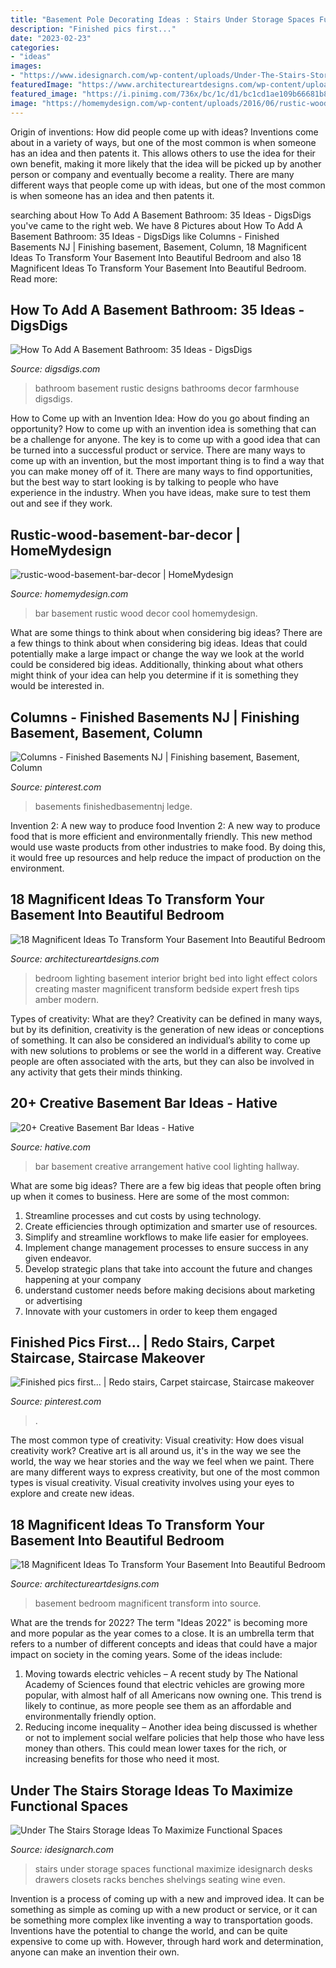```yaml
---
title: "Basement Pole Decorating Ideas : Stairs Under Storage Spaces Functional Maximize Idesignarch Desks Drawers Closets Racks Benches Shelvings Seating Wine Even"
description: "Finished pics first..."
date: "2023-02-23"
categories:
- "ideas"
images:
- "https://www.idesignarch.com/wp-content/uploads/Under-The-Stairs-Storage-Ideas_6.jpg"
featuredImage: "https://www.architectureartdesigns.com/wp-content/uploads/2016/01/12-39-630x514.jpg"
featured_image: "https://i.pinimg.com/736x/bc/1c/d1/bc1cd1ae109b66681b8c175d38107997.jpg"
image: "https://homemydesign.com/wp-content/uploads/2016/06/rustic-wood-basement-bar-decor.jpg"
---
```



Origin of inventions: How did people come up with ideas?
Inventions come about in a variety of ways, but one of the most common is when someone has an idea and then patents it. This allows others to use the idea for their own benefit, making it more likely that the idea will be picked up by another person or company and eventually become a reality. There are many different ways that people come up with ideas, but one of the most common is when someone has an idea and then patents it.

	

		
searching about How To Add A Basement Bathroom: 35 Ideas - DigsDigs you've came to the right web. We have 8 Pictures about How To Add A Basement Bathroom: 35 Ideas - DigsDigs like Columns - Finished Basements NJ | Finishing basement, Basement, Column, 18 Magnificent Ideas To Transform Your Basement Into Beautiful Bedroom and also 18 Magnificent Ideas To Transform Your Basement Into Beautiful Bedroom. Read more:
		
    
## How To Add A Basement Bathroom: 35 Ideas - DigsDigs

<img loading=lazy src="https://www.digsdigs.com/photos/rustic-basement-bathroom.jpg" onerror="this.onerror=null;this.src='https://tse4.mm.bing.net/th?id=OIP.CGHr1WnHWXfrFhSs2c7a-QHaKI&amp;pid=15.1';" alt="How To Add A Basement Bathroom: 35 Ideas - DigsDigs">

_Source: digsdigs.com_

>bathroom basement rustic designs bathrooms decor farmhouse digsdigs. 

	

How to Come up with an Invention Idea: How do you go about finding an opportunity?
How to come up with an invention idea is something that can be a challenge for anyone. The key is to come up with a good idea that can be turned into a successful product or service. There are many ways to come up with an invention, but the most important thing is to find a way that you can make money off of it. There are many ways to find opportunities, but the best way to start looking is by talking to people who have experience in the industry. When you have ideas, make sure to test them out and see if they work.

    
## Rustic-wood-basement-bar-decor | HomeMydesign

<img loading=lazy src="https://homemydesign.com/wp-content/uploads/2016/06/rustic-wood-basement-bar-decor.jpg" onerror="this.onerror=null;this.src='https://tse1.mm.bing.net/th?id=OIP.gUu6378AtZr8WMJ_7qGUQQHaLH&amp;pid=15.1';" alt="rustic-wood-basement-bar-decor | HomeMydesign">

_Source: homemydesign.com_

>bar basement rustic wood decor cool homemydesign. 

	

What are some things to think about when considering big ideas?
There are a few things to think about when considering big ideas. Ideas that could potentially make a large impact or change the way we look at the world could be considered big ideas. Additionally, thinking about what others might think of your idea can help you determine if it is something they would be interested in.

    
## Columns - Finished Basements NJ | Finishing Basement, Basement, Column

<img loading=lazy src="https://i.pinimg.com/736x/70/88/8c/70888c58e867dc41348c3921bddacbc9.jpg" onerror="this.onerror=null;this.src='https://tse3.mm.bing.net/th?id=OIP.hbsqhbN9mMV5vztSTtzm3QHaJ3&amp;pid=15.1';" alt="Columns - Finished Basements NJ | Finishing basement, Basement, Column">

_Source: pinterest.com_

>basements finishedbasementnj ledge. 

	

Invention 2: A new way to produce food
Invention 2: A new way to produce food that is more efficient and environmentally friendly. This new method would use waste products from other industries to make food. By doing this, it would free up resources and help reduce the impact of production on the environment.

    
## 18 Magnificent Ideas To Transform Your Basement Into Beautiful Bedroom

<img loading=lazy src="https://www.architectureartdesigns.com/wp-content/uploads/2016/01/12-39-630x514.jpg" onerror="this.onerror=null;this.src='https://tse3.mm.bing.net/th?id=OIP.J313HX7F4lhuW1IR0KTsHQHaGC&amp;pid=15.1';" alt="18 Magnificent Ideas To Transform Your Basement Into Beautiful Bedroom">

_Source: architectureartdesigns.com_

>bedroom lighting basement interior bright bed into light effect colors creating master magnificent transform bedside expert fresh tips amber modern. 

	

Types of creativity: What are they?
Creativity can be defined in many ways, but by its definition, creativity is the generation of new ideas or conceptions of something. It can also be considered an individual’s ability to come up with new solutions to problems or see the world in a different way. Creative people are often associated with the arts, but they can also be involved in any activity that gets their minds thinking.

    
## 20+ Creative Basement Bar Ideas - Hative

<img loading=lazy src="https://hative.com/wp-content/uploads/2014/05/basement-bar-ideas/13-wall-arrangement.jpg" onerror="this.onerror=null;this.src='https://tse1.mm.bing.net/th?id=OIP.cFNCNa6iVc-TO7xSlDm1QQHaJ3&amp;pid=15.1';" alt="20+ Creative Basement Bar Ideas - Hative">

_Source: hative.com_

>bar basement creative arrangement hative cool lighting hallway. 

	

What are some big ideas?
There are a few big ideas that people often bring up when it comes to business. Here are some of the most common:
1. Streamline processes and cut costs by using technology.
2. Create efficiencies through optimization and smarter use of resources.
3. Simplify and streamline workflows to make life easier for employees.
4. Implement change management processes to ensure success in any given endeavor. 
5. Develop strategic plans that take into account the future and changes happening at your company 
6. understand customer needs before making decisions about marketing or advertising 
7. Innovate with your customers in order to keep them engaged 

    
## Finished Pics First... | Redo Stairs, Carpet Staircase, Staircase Makeover

<img loading=lazy src="https://i.pinimg.com/736x/bc/1c/d1/bc1cd1ae109b66681b8c175d38107997.jpg" onerror="this.onerror=null;this.src='https://tse3.mm.bing.net/th?id=OIP.OXTOgfLLIgmuWPyTDJPyVQHaJ3&amp;pid=15.1';" alt="Finished pics first... | Redo stairs, Carpet staircase, Staircase makeover">

_Source: pinterest.com_

>. 

	

The most common type of creativity: Visual creativity: How does visual creativity work?
Creative art is all around us, it's in the way we see the world, the way we hear stories and the way we feel when we paint. There are many different ways to express creativity, but one of the most common types is visual creativity. Visual creativity involves using your eyes to explore and create new ideas.

    
## 18 Magnificent Ideas To Transform Your Basement Into Beautiful Bedroom

<img loading=lazy src="https://www.architectureartdesigns.com/wp-content/uploads/2016/01/16-34-630x419.jpg" onerror="this.onerror=null;this.src='https://tse2.mm.bing.net/th?id=OIP.ihHG1hfOyAkIngq7qbe3XQHaE7&amp;pid=15.1';" alt="18 Magnificent Ideas To Transform Your Basement Into Beautiful Bedroom">

_Source: architectureartdesigns.com_

>basement bedroom magnificent transform into source. 

	

What are the trends for 2022?
The term "Ideas 2022" is becoming more and more popular as the year comes to a close. It is an umbrella term that refers to a number of different concepts and ideas that could have a major impact on society in the coming years. Some of the ideas include: 
1) Moving towards electric vehicles – A recent study by The National Academy of Sciences found that electric vehicles are growing more popular, with almost half of all Americans now owning one. This trend is likely to continue, as more people see them as an affordable and environmentally friendly option. 
2) Reducing income inequality – Another idea being discussed is whether or not to implement social welfare policies that help those who have less money than others. This could mean lower taxes for the rich, or increasing benefits for those who need it most.

    
## Under The Stairs Storage Ideas To Maximize Functional Spaces

<img loading=lazy src="https://www.idesignarch.com/wp-content/uploads/Under-The-Stairs-Storage-Ideas_6.jpg" onerror="this.onerror=null;this.src='https://tse3.mm.bing.net/th?id=OIP.kOSKvDBCNMqU_jttwc9fUwHaK0&amp;pid=15.1';" alt="Under The Stairs Storage Ideas To Maximize Functional Spaces">

_Source: idesignarch.com_

>stairs under storage spaces functional maximize idesignarch desks drawers closets racks benches shelvings seating wine even. 

	

Invention is a process of coming up with a new and improved idea. It can be something as simple as coming up with a new product or service, or it can be something more complex like inventing a way to transportation goods. Inventions have the potential to change the world, and can be quite expensive to come up with. However, through hard work and determination, anyone can make an invention their own.

